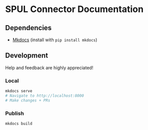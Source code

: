 # SPUL Connector Documentation

## Dependencies

- [Mkdocs](http://www.mkdocs.org/) (install with `pip install mkdocs`)

## Development

Help and feedback are highly appreciated!

### Local

```bash
mkdocs serve
# Navigate to http://localhost:8000
# Make changes + PRs
```

### Publish

```bash
mkdocs build
```
